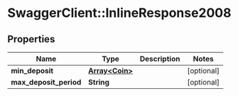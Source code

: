 # SwaggerClient::InlineResponse2008

## Properties
Name | Type | Description | Notes
------------ | ------------- | ------------- | -------------
**min_deposit** | [**Array&lt;Coin&gt;**](Coin.md) |  | [optional] 
**max_deposit_period** | **String** |  | [optional] 


